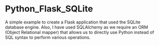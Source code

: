 # Python_Flask_SQLite

A simple example to create a Flask application that used the SQLite database engine. Also, I have used SQLAlchemy as we require an ORM (Object Relational mapper) that allows us to directly use Python instead of SQL syntax to perform various operations.
